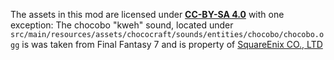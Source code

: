 The assets in this mod are licensed under [**CC-BY-SA 4.0**](https://creativecommons.org/licenses/by-sa/4.0/)
with one exception:
The chocobo "kweh" sound, located under `src/main/resources/assets/chococraft/sounds/entities/chocobo/chocobo.ogg` is
was taken from Final Fantasy 7 and is property of [SquareEnix CO., LTD](http://www.square-enix.com/)
